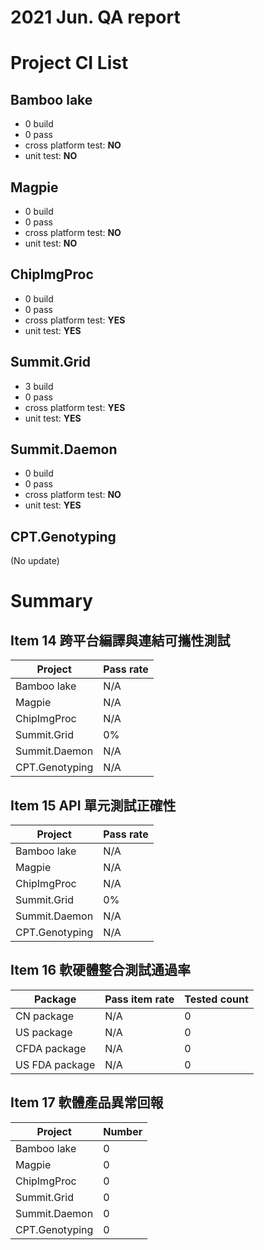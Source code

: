 2021 Jun. QA report
==================

Project CI List
============

Bamboo lake
-----------

* 0 build
* 0 pass
* cross platform test: **NO**
* unit test: **NO**

Magpie
------

* 0 build
* 0 pass
* cross platform test: **NO**
* unit test: **NO**

ChipImgProc
-----------

* 0 build
* 0 pass
* cross platform test: **YES**
* unit test: **YES**

Summit.Grid
-----------

* 3 build
* 0 pass
* cross platform test: **YES**
* unit test: **YES**

Summit.Daemon
-------------

* 0 build
* 0 pass
* cross platform test: **NO**
* unit test: **YES**

CPT.Genotyping
--------------

(No update)

Summary
=======

Item 14 跨平台編譯與連結可攜性測試
--------------------------------

| Project           | Pass rate|
|-------------------|----------|
| Bamboo lake       |     N/A  |
| Magpie            |     N/A  |
| ChipImgProc       |     N/A  |
| Summit.Grid       |      0%  |
| Summit.Daemon     |     N/A  |
| CPT.Genotyping    |     N/A  |

Item 15 API 單元測試正確性
-------------------------

| Project           | Pass rate|
|-------------------|----------|
| Bamboo lake       |     N/A  |
| Magpie            |     N/A  |
| ChipImgProc       |     N/A  |
| Summit.Grid       |      0%  |
| Summit.Daemon     |     N/A  |
| CPT.Genotyping    |     N/A  |

Item 16 軟硬體整合測試通過率
--------------------------

| Package           | Pass item rate | Tested count |
|-------------------|----------------|--------------|
| CN package        |           N/A  |            0 |
| US package        |           N/A  |            0 |
| CFDA package      |           N/A  |            0 |
| US FDA package    |           N/A  |            0 |

Item 17 軟體產品異常回報
----------------------

| Project           |   Number |
|-------------------|----------|
| Bamboo lake       |        0 |
| Magpie            |        0 |
| ChipImgProc       |        0 |
| Summit.Grid       |        0 |
| Summit.Daemon     |        0 |
| CPT.Genotyping    |        0 |
